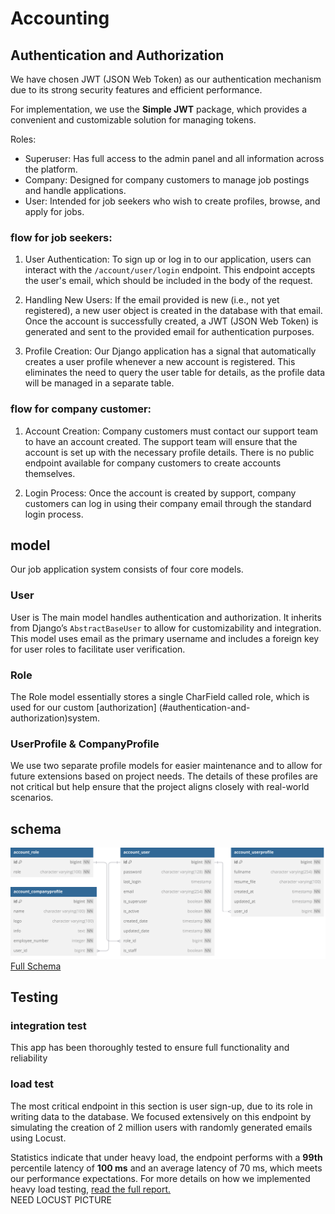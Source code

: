 # Accounting

## Authentication and Authorization
We have chosen JWT (JSON Web Token) as our authentication mechanism due to its strong security features and efficient performance.

For implementation, we use the **Simple JWT** package, which provides a convenient and customizable solution for managing tokens.

Roles:

* Superuser: Has full access to the admin panel and all information across the platform.
* Company: Designed for company customers to manage job postings and handle applications.
* User: Intended for job seekers who wish to create profiles, browse, and apply for jobs.

### flow for job seekers:
1. User Authentication: To sign up or log in to our application, users can interact with the `/account/user/login` endpoint. This endpoint accepts the user's email, which should be included in the body of the request.

2. Handling New Users: If the email provided is new (i.e., not yet registered), a new user object is created in the database with that email. Once the account is successfully created, a JWT (JSON Web Token) is generated and sent to the provided email for authentication purposes.

3. Profile Creation: Our Django application has a signal that automatically creates a user profile whenever a new account is registered. This eliminates the need to query the user table for details, as the profile data will be managed in a separate table.

### flow for company customer:
1. Account Creation: Company customers must contact our support team to have an account created. The support team will ensure that the account is set up with the necessary profile details. There is no public endpoint available for company customers to create accounts themselves.

2. Login Process: Once the account is created by support, company customers can log in using their company email through the standard login process.

## model
Our job application system consists of four core models.


### User
User is The main model handles authentication and authorization. It inherits from Django’s `AbstractBaseUser` to allow for customizability and integration. This model uses email as the primary username and includes a foreign key for user roles to facilitate user verification.

### Role
The Role model essentially stores a single CharField called role, which is used for our custom [authorization] (#authentication-and-authorization)system.  

###  UserProfile & CompanyProfile
We use two separate profile models for easier maintenance and to allow for future extensions based on project needs. The details of these profiles are not critical but help ensure that the project aligns closely with real-world scenarios.


## schema
![Screenshot](img/accounting-sc.svg)
[Full Schema](models.md)

## Testing

### integration test
This app has been thoroughly tested to ensure full functionality and reliability 

### load test

The most critical endpoint in this section is user sign-up, due to its role in writing data to the database. We focused extensively on this endpoint by simulating the creation of 2 million users with randomly generated emails using Locust.

Statistics indicate that under heavy load, the endpoint performs with a **99th** percentile latency of **100 ms** and an average latency of 70 ms, which meets our performance expectations.
For more details on how we implemented heavy load testing, [read the full report.](high-pressure.md)<br>
NEED LOCUST PICTURE
